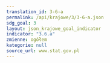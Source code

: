 ```yaml
---
translation_id: 3-6-a
permalink: /api/krajowe/3/3-6-a.json
sdg_goal: 3
layout: json_krajowe_goal_indicator
indicator: "3.6.a"
zmienne: ogółem
kategorie: null
source_url: www.stat.gov.pl
---
```

